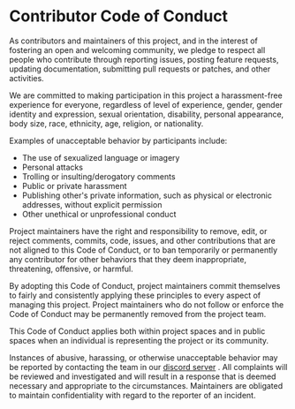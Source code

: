 # Contributor Code of Conduct

As contributors and maintainers of this project, and in the interest of fostering an open
and welcoming community, we pledge to respect all people who contribute through reporting
issues, posting feature requests, updating documentation, submitting pull requests or
patches, and other activities.

We are committed to making participation in this project a harassment-free experience for
everyone, regardless of level of experience, gender, gender identity and expression,
sexual orientation, disability, personal appearance, body size, race, ethnicity, age,
religion, or nationality.

Examples of unacceptable behavior by participants include:

- The use of sexualized language or imagery
- Personal attacks
- Trolling or insulting/derogatory comments
- Public or private harassment
- Publishing other's private information, such as physical or electronic addresses,
  without explicit permission
- Other unethical or unprofessional conduct

Project maintainers have the right and responsibility to remove, edit, or reject comments,
commits, code, issues, and other contributions that are not aligned to this
Code of Conduct, or to ban temporarily or permanently any contributor for other behaviors
that they deem inappropriate, threatening, offensive, or harmful.

By adopting this Code of Conduct, project maintainers commit themselves to fairly and
consistently applying these principles to every aspect of managing this project. Project
maintainers who do not follow or enforce the Code of Conduct may be permanently removed
from the project team.

This Code of Conduct applies both within project spaces and in public spaces when an
individual is representing the project or its community.

Instances of abusive, harassing, or otherwise unacceptable behavior may be reported by
contacting the team in our [discord server](https://discord.com/invite/5Zuc7785hj) . All complaints will
be reviewed and investigated and will result in a response that is deemed necessary and
appropriate to the circumstances. Maintainers are obligated to maintain confidentiality
with regard to the reporter of an incident.
